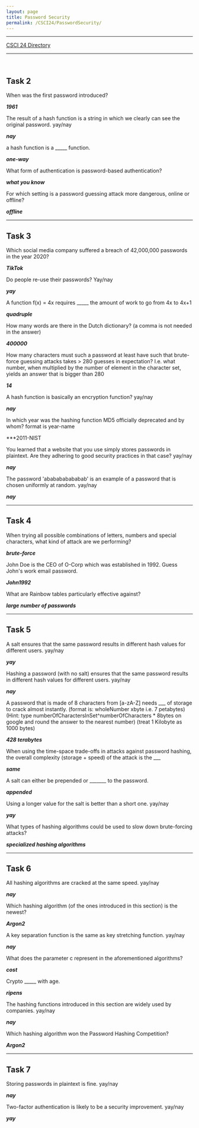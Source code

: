 ```yaml
---
layout: page
title: Password Security
permalink: /CSCI24/PasswordSecurity/
---
```


---

[CSCI 24 Directory](https://zacvr.github.io/CSCI24/)
<br/>

---
<br/>


Task 2
---

When was the first password introduced?

***1961***


The result of a hash function is a string in which we clearly can see the original password. yay/nay

***nay***


a hash function is a _____ function.

***one-way***


What form of authentication is password-based authentication?

***what you know***


For which setting is a password guessing attack more dangerous, online or offline?

***offline***


---
Task 3
---


Which social media company suffered a breach of 42,000,000 passwords in the year 2020?

***TikTok***


Do people re-use their passwords? Yay/nay

***yay***


A function f(x) = 4x requires _____ the amount of work to go from 4x to 4x+1

***quadruple***


How many words are there in the Dutch dictionary? (a comma is not needed in the answer)

***400000***


How many characters must such a password at least have such that brute-force guessing attacks takes > 280 guesses in expectation? I.e. what number, when multiplied by the number of element in the character set, yields an answer that is bigger than  280

***14***


A hash function is basically an encryption function? yay/nay

***nay***


In which year was the hashing function MD5 officially deprecated and by whom? format is year-name

***2011-NIST


You learned that a website that you use simply stores passwords in plaintext. Are they adhering to good security practices in that case? yay/nay

***nay***


The password 'ababababababab' is an example of a password that is chosen uniformly at random. yay/nay

***nay***


---
Task 4
---

When trying all possible combinations of letters, numbers and special characters, what kind of attack are we performing?

***brute-force***


John Doe is the CEO of O-Corp which was established in 1992. Guess John's work email password.

***John1992***


What are Rainbow tables particularly effective against?

***large number of passwords***



---
Task 5
---

A salt ensures that the same password results in different hash values for different users. yay/nay

***yay***


Hashing a password (with no salt) ensures that the same password results in different hash values for different users. yay/nay

***nay***


A password that is made of 8 characters from [a-zA-Z] needs ___ of storage to crack almost instantly. (format is: wholeNumber xbyte i.e. 7 petabytes) (Hint: type numberOfCharactersInSet^numberOfCharacters * 8bytes on google and round the answer to the nearest number) (treat 1 Kilobyte as 1000 bytes)

***428 terabytes***


When using the time-space trade-offs in attacks against password hashing, the overall complexity (storage + speed) of the attack is the ___

***same***


A salt can either be prepended or _______ to the password. 

***appended***


Using a longer value for the salt is better than a short one. yay/nay

***yay***


What types of hashing algorithms could be used to slow down brute-forcing attacks?

***specialized hashing algorithms***


---
Task 6
---

All hashing algorithms are cracked at the same speed. yay/nay

***nay***


Which hashing algorithm (of the ones introduced in this section) is the newest?

***Argon2***


A key separation function is the same as key stretching function. yay/nay

***nay***


What does the parameter c represent in the aforementioned algorithms?

***cost***


Crypto _____ with age.

***ripens***


The hashing functions introduced in this section are widely used by companies. yay/nay

***nay***


Which hashing algorithm won the Password Hashing Competition?

***Argon2***


---
Task 7
---

Storing passwords in plaintext is fine. yay/nay

***nay***


Two-factor authentication is likely to be a security improvement. yay/nay

***yay***
